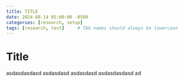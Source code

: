 ```yaml
---
title: TITLE
date: 2024-08-14 05:00:00 -0500
categories: [research, setup]
tags: [research, test]     # TAG names should always be lowercase
---
```


# Title

asdasdasdasd
asdasdasd
asdasdasd
asdasdasdasd
ad
